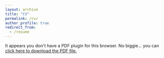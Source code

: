 ```yaml
---
layout: archive
title: "CV"
permalink: /cv/
author_profile: true
redirect_from:
  - /resume
---
```


<object data="/files/Dhananjay_Ghanwat_Technical_Architect_CV.pdf" type="application/pdf" width="100%" height="800em"> 
  <p>It appears you don't have a PDF plugin for this browser.
   No biggie... you can <a href="/files/Dhananjay_Ghanwat_Technical_Architect_CV.pdf">click here to
  download the PDF file.</a></p>  
 </object>
 

